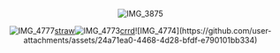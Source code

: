<div align="center">










![IMG_3875](https://github.com/user-attachments/assets/743620ce-7a10-419d-ba0c-93b7236f121b)

![IMG_4777](https://github.com/user-attachments/assets/e158693e-2624-494e-8f50-8be7ee9366c8)[straw](https://kira4.straw.page)![IMG_4773](https://github.com/user-attachments/assets/0efc8bad-5fa4-42c3-82d1-248db1650375)[crrd](https://adm1rree.carrd.co/?)![IMG_4774](https://github.com/user-attachments/assets/24a71ea0-4468-4d28-bfdf-e790101bb334)

